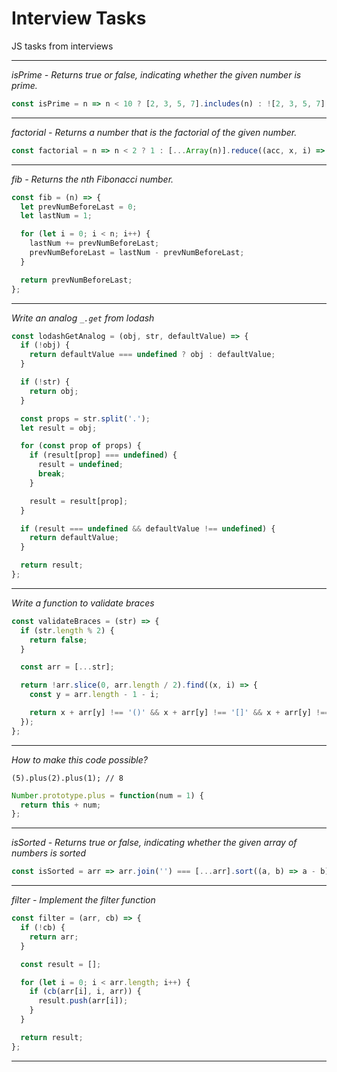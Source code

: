 # Interview Tasks

JS tasks from interviews

***

*isPrime - Returns true or false, indicating whether the
given number is prime.*

```javascript
const isPrime = n => n < 10 ? [2, 3, 5, 7].includes(n) : ![2, 3, 5, 7].some(d => !(n % d));
```

***

*factorial - Returns a number that is the factorial of
the given number.*

```javascript
const factorial = n => n < 2 ? 1 : [...Array(n)].reduce((acc, x, i) => acc * (i + 1), 1);
```

***

*fib - Returns the nth Fibonacci number.*

```javascript
const fib = (n) => {
  let prevNumBeforeLast = 0;
  let lastNum = 1;

  for (let i = 0; i < n; i++) {
    lastNum += prevNumBeforeLast;
    prevNumBeforeLast = lastNum - prevNumBeforeLast;
  }

  return prevNumBeforeLast;
};
```

***

*Write an analog `_.get` from lodash*

```javascript
const lodashGetAnalog = (obj, str, defaultValue) => {
  if (!obj) {
    return defaultValue === undefined ? obj : defaultValue;
  }

  if (!str) {
    return obj;
  }

  const props = str.split('.');
  let result = obj;

  for (const prop of props) {
    if (result[prop] === undefined) {
      result = undefined;
      break;
    }

    result = result[prop];
  }

  if (result === undefined && defaultValue !== undefined) {
    return defaultValue;
  }

  return result;
};
```

***

*Write a function to validate braces*

```javascript
const validateBraces = (str) => {
  if (str.length % 2) {
    return false;
  }

  const arr = [...str];

  return !arr.slice(0, arr.length / 2).find((x, i) => {
    const y = arr.length - 1 - i;

    return x + arr[y] !== '()' && x + arr[y] !== '[]' && x + arr[y] !== '{}';
  });
};
```

***

*How to make this code possible?*

`(5).plus(2).plus(1); // 8`

```javascript
Number.prototype.plus = function(num = 1) {
  return this + num;
};
```

***

*isSorted - Returns true or false, indicating whether the given array of numbers is sorted*

```javascript
const isSorted = arr => arr.join('') === [...arr].sort((a, b) => a - b).join('');
```

***

*filter - Implement the filter function*

```javascript
const filter = (arr, cb) => {
  if (!cb) {
    return arr;
  }

  const result = [];

  for (let i = 0; i < arr.length; i++) {
    if (cb(arr[i], i, arr)) {
      result.push(arr[i]);
    }
  }

  return result;
};
```

***


